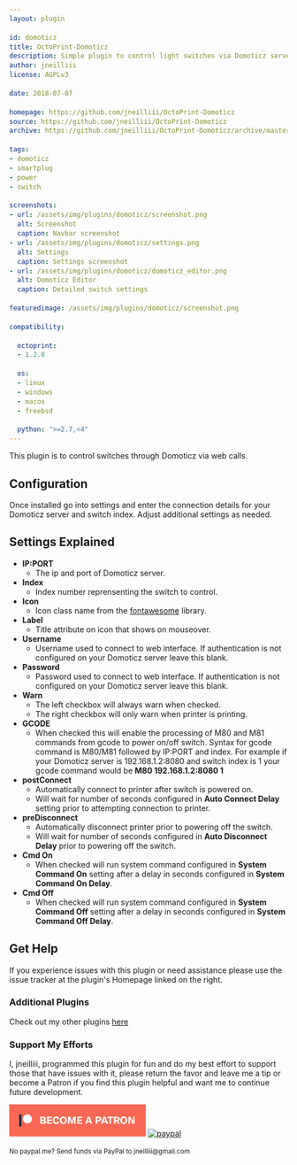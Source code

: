 ```yaml
---
layout: plugin

id: domoticz
title: OctoPrint-Domoticz
description: Simple plugin to control light switches via Domoticz server.
author: jneilliii
license: AGPLv3

date: 2018-07-07

homepage: https://github.com/jneilliii/OctoPrint-Domoticz
source: https://github.com/jneilliii/OctoPrint-Domoticz
archive: https://github.com/jneilliii/OctoPrint-Domoticz/archive/master.zip

tags:
- domoticz
- smartplug
- power
- switch

screenshots:
- url: /assets/img/plugins/domoticz/screenshot.png
  alt: Screenshot
  caption: Navbar screenshot
- url: /assets/img/plugins/domoticz/settings.png
  alt: Settings
  caption: Settings screenshot
- url: /assets/img/plugins/domoticz/domoticz_editor.png
  alt: Domoticz Editor
  caption: Detailed switch settings

featuredimage: /assets/img/plugins/domoticz/screenshot.png

compatibility:

  octoprint:
  - 1.2.0

  os:
  - linux
  - windows
  - macos
  - freebsd

  python: ">=2.7,<4"
---
```

This plugin is to control switches through Domoticz via web calls.

## Configuration

Once installed go into settings and enter the connection details for your Domoticz server and switch index. Adjust additional settings as needed.

## Settings Explained

- **IP:PORT**
  - The ip and port of Domoticz server.
- **Index**
  - Index number reprensenting the switch to control.
- **Icon**
  - Icon class name from the [fontawesome](https://fontawesome.com/v3.2.1/icons/) library.
- **Label**
  - Title attribute on icon that shows on mouseover.
- **Username**
  - Username used to connect to web interface. If authentication is not configured on your Domoticz server leave this blank.
- **Password**
  - Password used to connect to web interface. If authentication is not configured on your Domoticz server leave this blank.
- **Warn**
  - The left checkbox will always warn when checked.
  - The right checkbox will only warn when printer is printing.
- **GCODE**
  - When checked this will enable the processing of M80 and M81 commands from gcode to power on/off switch.  Syntax for gcode command is M80/M81 followed by IP:PORT and index.  For example if your Domoticz server is 192.168.1.2:8080 and switch index is 1 your gcode command would be **M80 192.168.1.2:8080 1**
- **postConnect**
  - Automatically connect to printer after switch is powered on.
  - Will wait for number of seconds configured in **Auto Connect Delay** setting prior to attempting connection to printer.
- **preDisconnect**
  - Automatically disconnect printer prior to powering off the switch.
  - Will wait for number of seconds configured in **Auto Disconnect Delay** prior to powering off the switch.
- **Cmd On**
  - When checked will run system command configured in **System Command On** setting after a delay in seconds configured in **System Command On Delay**.
- **Cmd Off**
  - When checked will run system command configured in **System Command Off** setting after a delay in seconds configured in **System Command Off Delay**.

## Get Help

If you experience issues with this plugin or need assistance please use the issue tracker at the plugin's Homepage linked on the right.

### Additional Plugins

Check out my other plugins [here](https://plugins.octoprint.org/by_author/#jneilliii)

### Support My Efforts
I, jneilliii, programmed this plugin for fun and do my best effort to support those that have issues with it, please return the favor and leave me a tip or become a Patron if you find this plugin helpful and want me to continue future development.

[![Patreon](/assets/img/plugins/domoticz/patreon-with-text-new.png)](https://www.patreon.com/jneilliii) [![paypal](/assets/img/plugins/domoticz/paypal-with-text.png)](https://paypal.me/jneilliii)

<small>No paypal.me? Send funds via PayPal to jneilliii&#64;gmail&#46;com</small>

